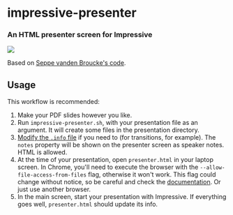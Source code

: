 # impressive-presenter
### An HTML presenter screen for Impressive

![](https://dl.dropbox.com/u/1116031/images/impressive-presenter.png)

Based on [Seppe vanden Broucke's code][vandenbroucke].

## Usage
This workflow is recommended:

1. Make your PDF slides however you like.
2. Run `impressive-presenter.sh`, with your presentation file as an argument. It will create some files in the presentation directory.
3. [Modify the `.info` file][info-scripts] if you need to (for transitions, for example). The `notes` property will be shown on the presenter screen as speaker notes. HTML is allowed.
4. At the time of your presentation, open `presenter.html` in your laptop screen. In Chrome, you'll need to execute the browser with the `--allow-file-access-from-files` flag, otherwise it won't work. This flag could change without notice, so be careful and check the [documentation][chrome-flags]. Or just use another browser.
5. In the main screen, start your presentation with Impressive. If everything goes well, `presenter.html` should update its info.

[vandenbroucke]: http://blog.macuyiko.com/2009/12/buillding-presenter-view-for-linux.html
[info-scripts]: http://impressive.sourceforge.net/manual.php#scripts
[chrome-flags]: http://peter.sh/experiments/chromium-command-line-switches/